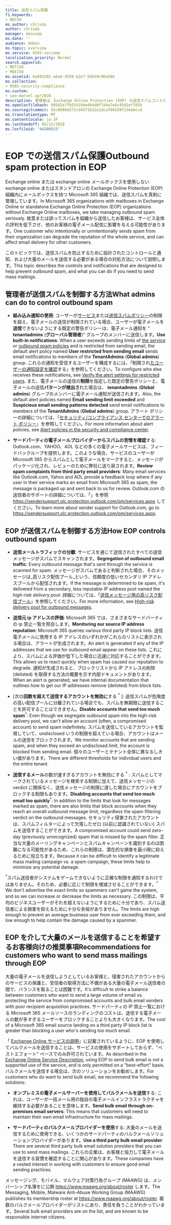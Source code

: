 ```yaml
---
title: 送信スパム保護
f1.keywords:
- NOCSH
ms.author: chrisda
author: chrisda
manager: dansimp
ms.date: ''
audience: Admin
ms.topic: overview
ms.service: O365-seccomp
localization_priority: Normal
search.appverid:
- MET150
- MOE150
ms.assetid: 6a601501-a6a8-4559-b2e7-56b59c96a586
ms.collection:
- M365-security-compliance
ms.custom:
- seo-marvel-apr2020
description: 管理者は、Exchange Online Protection (EOP) の送信スパムコントロール、および大量のメールを送信する必要がある場合の対処方法について学ぶことができます。
ms.openlocfilehash: 99502e7fb55419dedb4d0f7d4a7e6c4591eff859
ms.sourcegitcommit: 93c0088d272cd45f1632a1dcaf04159f234abccd
ms.translationtype: MT
ms.contentlocale: ja-JP
ms.lasthandoff: 05/12/2020
ms.locfileid: "44208925"
---
```

# <a name="outbound-spam-protection-in-eop"></a><span data-ttu-id="b54a0-103">EOP での送信スパム保護</span><span class="sxs-lookup"><span data-stu-id="b54a0-103">Outbound spam protection in EOP</span></span>

<span data-ttu-id="b54a0-104">Exchange online または exchange online メールボックスを使用しない exchange online またはスタンドアロンの Exchange Online Protection (EOP) 組織内にメールボックスを持つ Microsoft 365 組織では、送信スパムを真剣に管理しています。</span><span class="sxs-lookup"><span data-stu-id="b54a0-104">In Microsoft 365 organizations with mailboxes in Exchange Online or standalone Exchange Online Protection (EOP) organizations without Exchange Online mailboxes, we take managing outbound spam seriously.</span></span> <span data-ttu-id="b54a0-105">故意または誤ってスパムを組織から送信したお客様は、サービス全体の評判を低下させ、他のお客様の電子メール配信に影響を与える可能性があります。</span><span class="sxs-lookup"><span data-stu-id="b54a0-105">One customer who intentionally or unintentionally sends spam from their organization can degrade the reputation of the whole service, and can affect email delivery for other customers.</span></span>

<span data-ttu-id="b54a0-106">このトピックでは、送信スパムを防止するために設計されたコントロールと通知、および大量のメールを送信する必要がある場合の対処方法について説明します。</span><span class="sxs-lookup"><span data-stu-id="b54a0-106">This topic describes the controls and notifications that are designed to help prevent outbound spam, and what you can do if you need to send mass mailings.</span></span>

## <a name="what-admins-can-do-to-control-outbound-spam"></a><span data-ttu-id="b54a0-107">管理者が送信スパムを制御する方法</span><span class="sxs-lookup"><span data-stu-id="b54a0-107">What admins can do to control outbound spam</span></span>

- <span data-ttu-id="b54a0-108">**組み込み通知の使用**: ユーザーが[サービス](https://docs.microsoft.com/office365/servicedescriptions/exchange-online-service-description/exchange-online-limits#sending-limits-across-office-365-options)または[送信スパムポリシー](configure-the-outbound-spam-policy.md)の制限を超え、電子メールの送信が制限されている場合、ユーザーが電子メールを**送信**できないようにする既定の警告ポリシーは、電子メール通知を " **tenantadmins** (**グローバル管理者**)" グループのメンバーに送信します。</span><span class="sxs-lookup"><span data-stu-id="b54a0-108">**Use built-in notifications**: When a user exceeds sending limits of [the service](https://docs.microsoft.com/office365/servicedescriptions/exchange-online-service-description/exchange-online-limits#sending-limits-across-office-365-options) or [outbound spam policies](configure-the-outbound-spam-policy.md) and is restricted from sending email, the default alert policy named **User restricted from sending email** sends email notifications to members of the **TenantAdmins** (**Global admins**) group.</span></span> <span data-ttu-id="b54a0-109">これらの通知を受信するユーザーを構成するには、「制限され[たユーザーの通知設定を確認](removing-user-from-restricted-users-portal-after-spam.md#verify-the-alert-settings-for-restricted-users)する」を参照してください。</span><span class="sxs-lookup"><span data-stu-id="b54a0-109">To configure who else receives these notifications, see [Verify the alert settings for restricted users](removing-user-from-restricted-users-portal-after-spam.md#verify-the-alert-settings-for-restricted-users).</span></span> <span data-ttu-id="b54a0-110">また、電子メールの送信の**制限**を指定した既定の警告ポリシーと、電子メールの送信**パターンが検出さ**れた場合は、 **tenantadmins** (**Global admins**) グループのメンバーに電子メール通知が送信されます。</span><span class="sxs-lookup"><span data-stu-id="b54a0-110">Also, the default alert policies named **Email sending limit exceeded** and **Suspicious email sending patterns detected** send email notifications to members of the **TenantAdmins** (**Global admins**) group.</span></span> <span data-ttu-id="b54a0-111">アラート ポリシーの詳細については、「[セキュリティ/コンプライアンス センターでのアラート ポリシー](../../compliance/alert-policies.md)」を参照してください。</span><span class="sxs-lookup"><span data-stu-id="b54a0-111">For more information about alert policies, see [Alert policies in the security and compliance center](../../compliance/alert-policies.md).</span></span>

- <span data-ttu-id="b54a0-112">**サードパーティの電子メールプロバイダーからスパムの苦情を確認**する: Outlook.com、YAHOO、AOL などの多くの電子メールサービスは、フィードバックループを提供します。このような場合、サービスのユーザーが Microsoft 365 からスパムとして電子メールをマークすると、メッセージがパッケージ化され、レビューのために弊社に送り戻されます。</span><span class="sxs-lookup"><span data-stu-id="b54a0-112">**Review spam complaints from third party email providers**: Many email services like Outlook.com, Yahoo and AOL provide a feedback loop where if any user in their service marks an email from Microsoft 365 as spam, the message is packaged up and sent back to us for review.</span></span> <span data-ttu-id="b54a0-113">Outlook.com の送信者のサポートの詳細については、「」を参照 <https://sendersupport.olc.protection.outlook.com/pm/services.aspx> してください。</span><span class="sxs-lookup"><span data-stu-id="b54a0-113">To learn more about sender support for Outlook.com, go to <https://sendersupport.olc.protection.outlook.com/pm/services.aspx>.</span></span>

## <a name="how-eop-controls-outbound-spam"></a><span data-ttu-id="b54a0-114">EOP が送信スパムを制御する方法</span><span class="sxs-lookup"><span data-stu-id="b54a0-114">How EOP controls outbound spam</span></span>

- <span data-ttu-id="b54a0-115">**送信メールトラフィックの分離**: サービスを通じて送信されたすべての送信メッセージがスパムでスキャンされます。</span><span class="sxs-lookup"><span data-stu-id="b54a0-115">**Segregation of outbound email traffic**: Every outbound message that's sent through the service is scanned for spam.</span></span> <span data-ttu-id="b54a0-116">メッセージがスパムであると判断された場合、そのメッセージは_高リスク配信プール_という、信頼度の低いセカンダリ IP アドレスプールから配信されます。</span><span class="sxs-lookup"><span data-stu-id="b54a0-116">If the message is determined to be spam, it's delivered from a secondary, less reputable IP address pool named the _high-risk delivery pool_.</span></span> <span data-ttu-id="b54a0-117">詳細については、「[送信メッセージ用の高リスク配信プール](high-risk-delivery-pool-for-outbound-messages.md)」を参照してください。</span><span class="sxs-lookup"><span data-stu-id="b54a0-117">For more information, see [High-risk delivery pool for outbound messages](high-risk-delivery-pool-for-outbound-messages.md).</span></span>

- <span data-ttu-id="b54a0-118">**送信元 ip アドレスの評価**: Microsoft 365 では、さまざまなサードパーティの ip 禁止一覧を照会します。</span><span class="sxs-lookup"><span data-stu-id="b54a0-118">**Monitoring our source IP address reputation**: Microsoft 365 queries various third party IP block lists.</span></span> <span data-ttu-id="b54a0-119">送信電子メールに使用する IP アドレスのいずれかがこれらのリストに表示される場合は、アラートが生成されます。</span><span class="sxs-lookup"><span data-stu-id="b54a0-119">An alert is generated if any of the IP addresses that we use for outbound email appear on these lists.</span></span> <span data-ttu-id="b54a0-120">これにより、スパムによる評価が低下した場合に迅速に対応することができます。</span><span class="sxs-lookup"><span data-stu-id="b54a0-120">This allows us to react quickly when spam has caused our reputation to degrade.</span></span> <span data-ttu-id="b54a0-121">通知が生成されると、ブロックリストから IP アドレスの削除 (delisted) を取得する方法の概要を示す内部ドキュメントがあります。</span><span class="sxs-lookup"><span data-stu-id="b54a0-121">When an alert is generated, we have internal documentation that outlines how to get our IP addresses remove (delisted) from block lists.</span></span>

- <span data-ttu-id="b54a0-122">[次の**回数を超えて送信するアカウントを無効に**する <sup>\*</sup> ]: 送信スパムが危険度の高い配信プールに分離されている場合でも、スパムを無期限に送信することを許可することはできません。</span><span class="sxs-lookup"><span data-stu-id="b54a0-122">**Disable accounts that send too much spam**<sup>\*</sup>: Even though we segregate outbound spam into the high-risk delivery pool, we can't allow an account (often, a compromised account) to send spam indefinitely.</span></span> <span data-ttu-id="b54a0-123">スパムを送信しているアカウントを監視していて、undisclosed いうの制限を超えている場合、アカウントはメールの送信をブロックされます。</span><span class="sxs-lookup"><span data-stu-id="b54a0-123">We monitor accounts that are sending spam, and when they exceed an undisclosed limit, the account is blocked from sending email.</span></span> <span data-ttu-id="b54a0-124">個々のユーザーとテナント全体に異なるしきい値があります。</span><span class="sxs-lookup"><span data-stu-id="b54a0-124">There are different thresholds for individual users and the entire tenant.</span></span>

- <span data-ttu-id="b54a0-125">**送信するメール**の数が速すぎるアカウントを無効にする <sup>\*</sup> : スパムとしてマークされているメッセージを検索する制限に加えて、送信メッセージの verdict に関係なく、送信メッセージの制限に達した場合にアカウントをブロックする制限もあります。</span><span class="sxs-lookup"><span data-stu-id="b54a0-125">**Disabling accounts that send too much email too quickly**<sup>\*</sup>: In addition to the limits that look for messages marked as spam, there are also limits that block accounts when they reach an overall outbound message limit, regardless the spam filtering verdict on the outbound messages.</span></span> <span data-ttu-id="b54a0-126">セキュリティ侵害されたアカウントは、スパムフィルターによって欠落したゼロ (以前に認識されていない) スパムを送信することができます。</span><span class="sxs-lookup"><span data-stu-id="b54a0-126">A compromised account could send zero-day (previously unrecognized) spam that is missed by the spam filter.</span></span> <span data-ttu-id="b54a0-127">正当な大量のメーリングキャンペーンとスパムキャンペーンを識別するのは困難になる可能性があるため、これらの制限は、潜在的な損害を最小限に抑えるために役立ちます。</span><span class="sxs-lookup"><span data-stu-id="b54a0-127">Because it can be difficult to identify a legitimate mass mailing campaign vs. a spam campaign, these limits help to minimize any potential damage.</span></span>

<span data-ttu-id="b54a0-128"><sup>\*</sup>スパム送信者がシステムをゲームできないように正確な制限を通知するわけではありません。そのため、必要に応じて制限を増減させることができます。</span><span class="sxs-lookup"><span data-stu-id="b54a0-128"><sup>\*</sup> We don't advertise the exact limits so spammers can't game the system, and so we can increase or decrease the limits as necessary.</span></span> <span data-ttu-id="b54a0-129">この制限は、平均のビジネスユーザーがそれを超えないようにするために十分であり、スパム送信者による損害を抑えるために十分な余裕がありません。</span><span class="sxs-lookup"><span data-stu-id="b54a0-129">The limits are high enough to prevent an average business user from ever exceeding them, and low enough to help contain the damage caused by a spammer.</span></span>

## <a name="recommendations-for-customers-who-want-to-send-mass-mailings-through-eop"></a><span data-ttu-id="b54a0-130">EOP を介して大量のメールを送信することを希望するお客様向けの推奨事項</span><span class="sxs-lookup"><span data-stu-id="b54a0-130">Recommendations for customers who want to send mass mailings through EOP</span></span>

<span data-ttu-id="b54a0-131">大量の電子メールを送信しようとしているお客様と、侵害されたアカウントからのサービスの保護と、受信者の取得方法に不備がある大量の電子メール送信者の間で、バランスを取ることは困難です。</span><span class="sxs-lookup"><span data-stu-id="b54a0-131">It's difficult to strike a balance between customers who want to send a large volume of email vs. protecting the service from compromised accounts and bulk email senders with poor recipient acquisition practices.</span></span> <span data-ttu-id="b54a0-132">サードパーティの IP 禁止一覧における Microsoft 365 メールソースのランディングのコストは、送信する電子メールの数が多すぎるユーザーをブロックすることよりも大きくなります。</span><span class="sxs-lookup"><span data-stu-id="b54a0-132">The cost of a Microsoft 365 email source landing on a third party IP block list is greater than blocking a user who's sending too much email.</span></span>

<span data-ttu-id="b54a0-133">「 [Exchange Online サービスの説明](https://docs.microsoft.com/office365/servicedescriptions/exchange-online-service-description/exchange-online-limits)」に記載されているように、EOP を使用してバルクメールを送信することは、サービスの使用をサポートしておらず、"ベストエフォート" ベースでのみ許可されています。</span><span class="sxs-lookup"><span data-stu-id="b54a0-133">As described in the [Exchange Online Service Description](https://docs.microsoft.com/office365/servicedescriptions/exchange-online-service-description/exchange-online-limits), using EOP to send bulk email is not a supported use of the service, and is only permitted on a "best-effort" basis.</span></span> <span data-ttu-id="b54a0-134">バルクメールを送信する場合は、次のソリューションをお勧めします。</span><span class="sxs-lookup"><span data-stu-id="b54a0-134">For customers who do want to send bulk email, we recommend the following solutions:</span></span>

- <span data-ttu-id="b54a0-135">**オンプレミスの電子メールサーバーを使用してバルクメールを送信**する: これは、ユーザーが一括メール用の独自の電子メールインフラストラクチャを維持する必要があることを意味します。</span><span class="sxs-lookup"><span data-stu-id="b54a0-135">**Send bulk email through on-premises email servers**: This means that customers will need to maintain their own email infrastructure for mass mailings.</span></span>

- <span data-ttu-id="b54a0-136">**サードパーティのバルクメールプロバイダーを使用**する: 大量のメールを送信するために使用できる、いくつかのサードパーティのバルクメールソリューションプロバイダーがあります。</span><span class="sxs-lookup"><span data-stu-id="b54a0-136">**Use a third party bulk email provider**: There are several third party bulk email solution providers that you can use to send mass mailings.</span></span> <span data-ttu-id="b54a0-137">これらの企業は、お客様と協力して電子メールを送信する習慣を確認することに関心があります。</span><span class="sxs-lookup"><span data-stu-id="b54a0-137">These companies have a vested interest in working with customers to ensure good email sending practices.</span></span>

<span data-ttu-id="b54a0-138">メッセージング、モバイル、マルウェア対策行為グループ (MAAWG) は、メンバーシップ名簿をに公開 <https://www.maawg.org/about/roster> します。</span><span class="sxs-lookup"><span data-stu-id="b54a0-138">The Messaging, Mobile, Malware Anti-Abuse Working Group (MAAWG) publishes its membership roster at <https://www.maawg.org/about/roster>.</span></span> <span data-ttu-id="b54a0-139">複数のバルクメールプロバイダーがリストにあり、責任を負うことがわかっています。</span><span class="sxs-lookup"><span data-stu-id="b54a0-139">Several bulk email providers are on the list, and are known to be responsible internet citizens.</span></span>
